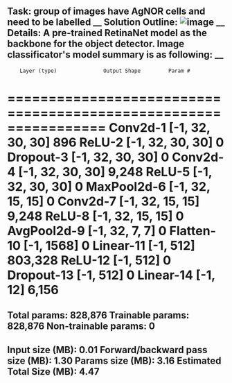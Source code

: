 Task: group of images have AgNOR cells and need to be labelled
__
Solution Outline:
![image](https://github.com/eujinnl/AgNOR_Project/assets/128717520/49edabf5-c149-4816-9677-abfdf4dd712b)
__
Details:
A pre-trained RetinaNet model as the backbone for the object detector. Image classificator's model summary is as following: __
----------------------------------------------------------------
        Layer (type)               Output Shape         Param #
================================================================
            Conv2d-1           [-1, 32, 30, 30]             896
              ReLU-2           [-1, 32, 30, 30]               0
           Dropout-3           [-1, 32, 30, 30]               0
            Conv2d-4           [-1, 32, 30, 30]           9,248
              ReLU-5           [-1, 32, 30, 30]               0
         MaxPool2d-6           [-1, 32, 15, 15]               0
            Conv2d-7           [-1, 32, 15, 15]           9,248
              ReLU-8           [-1, 32, 15, 15]               0
         AvgPool2d-9             [-1, 32, 7, 7]               0
          Flatten-10                 [-1, 1568]               0
           Linear-11                  [-1, 512]         803,328
             ReLU-12                  [-1, 512]               0
          Dropout-13                  [-1, 512]               0
           Linear-14                   [-1, 12]           6,156
================================================================
Total params: 828,876
Trainable params: 828,876
Non-trainable params: 0
----------------------------------------------------------------
Input size (MB): 0.01
Forward/backward pass size (MB): 1.30
Params size (MB): 3.16
Estimated Total Size (MB): 4.47
----------------------------------------------------------------
